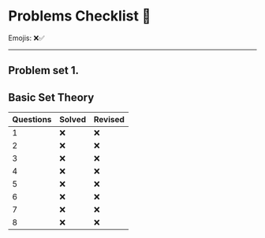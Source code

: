 # Problems Checklist  🏁

Emojis: ❌✅

---

## Problem set 1.

## Basic Set Theory

| Questions | Solved | Revised |
| --------- | ------ | ------- |
| 1         | ❌      | ❌       |
| 2         | ❌      | ❌       |
| 3         | ❌      | ❌       |
| 4         | ❌      | ❌       |
| 5         | ❌      | ❌       |
| 6         | ❌      | ❌       |
| 7         | ❌      | ❌       |
| 8         | ❌      | ❌       |

